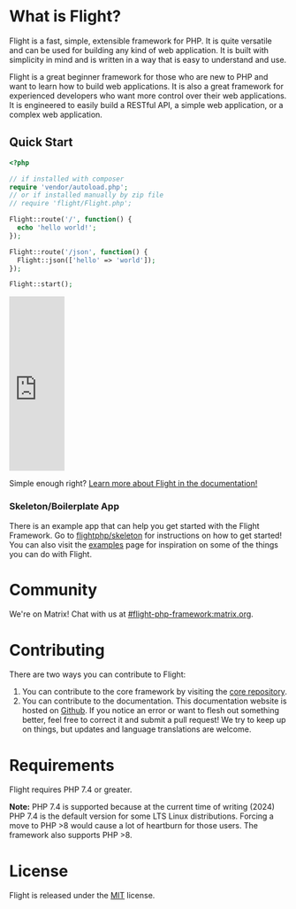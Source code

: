 # What is Flight?

Flight is a fast, simple, extensible framework for PHP. It is quite versatile and can be used for building any kind of web application. It is built with simplicity in mind and is written in a way that is easy to understand and use.

Flight is a great beginner framework for those who are new to PHP and want to learn how to build web applications. It is also a great framework for experienced developers who want more control over their web applications. It is engineered to easily build a RESTful API, a simple web application, or a complex web application.

## Quick Start

```php
<?php

// if installed with composer
require 'vendor/autoload.php';
// or if installed manually by zip file
// require 'flight/Flight.php';

Flight::route('/', function() {
  echo 'hello world!';
});

Flight::route('/json', function() {
  Flight::json(['hello' => 'world']);
});

Flight::start();
```

<div class="video-container">
	<iframe width="100vw" height="315" src="https://www.youtube.com/embed/VCztp1QLC2c?si=W3fSWEKmoCIlC7Z5" title="YouTube video player" frameborder="0" allow="accelerometer; autoplay; clipboard-write; encrypted-media; gyroscope; picture-in-picture; web-share" allowfullscreen></iframe>
</div>

Simple enough right? [Learn more about Flight in the documentation!](learn)

### Skeleton/Boilerplate App

There is an example app that can help you get started with the Flight Framework. Go to [flightphp/skeleton](https://github.com/flightphp/skeleton) for instructions on how to get started! You can also visit the [examples](examples) page for inspiration on some of the things you can do with Flight.

# Community

We're on Matrix! Chat with us at [#flight-php-framework:matrix.org](https://matrix.to/#/#flight-php-framework:matrix.org).

# Contributing

There are two ways you can contribute to Flight: 

1. You can contribute to the core framework by visiting the [core repository](https://github.com/flightphp/core). 
1. You can contribute to the documentation. This documentation website is hosted on [Github](https://github.com/flightphp/docs). If you notice an error or want to flesh out something better, feel free to correct it and submit a pull request! We try to keep up on things, but updates and language translations are welcome.

# Requirements

Flight requires PHP 7.4 or greater.

**Note:** PHP 7.4 is supported because at the current time of writing (2024) PHP 7.4 is the default version for some LTS Linux distributions. Forcing a move to PHP >8 would cause a lot of heartburn for those users. The framework also supports PHP >8.

# License

Flight is released under the [MIT](https://github.com/flightphp/core/blob/master/LICENSE) license.